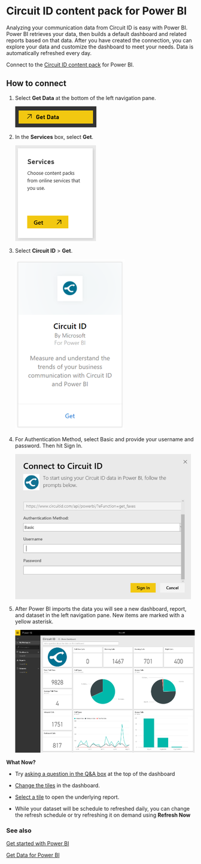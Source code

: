 <properties
   pageTitle="Circuit ID content pack"
   description="Circuit ID content pack for Power BI"
   services="powerbi"
   documentationCenter=""
   authors="ajayan"
   manager="erikre"
   backup="maggiesMSFT"
   editor=""
   tags=""
   qualityFocus="no"
   qualityDate=""/>

<tags
   ms.service="powerbi"
   ms.devlang="NA"
   ms.topic="article"
   ms.tgt_pltfrm="NA"
   ms.workload="powerbi"
   ms.date="08/10/2017"
   ms.author="ajayan"/>

# Circuit ID content pack for Power BI

Analyzing your communication data from Circuit ID is easy with Power BI. Power BI retrieves your data, then builds a default dashboard and related reports based on that data. After you have created the connection, you can explore your data and customize the dashboard to meet your needs. Data is automatically refreshed every day.

Connect to the [Circuit ID content pack](https://app.powerbi.com/getdata/services/circuitid) for Power BI.

## How to connect

1. Select **Get Data** at the bottom of the left navigation pane.

	![](media/powerbi-content-pack-circuit-id/getdata.PNG)

2. In the **Services** box, select **Get**.

	![](media/powerbi-content-pack-circuit-id/services.PNG)

3. Select **Circuit ID** \> **Get**.

	![](media/powerbi-content-pack-circuit-id/circuitid.png)

4. For Authentication Method, select Basic and provide your username and password. Then hit Sign In.

	![](media/powerbi-content-pack-circuit-id/circuitID_login.png)

5. After Power BI imports the data you will see a new dashboard, report, and dataset in the left navigation pane. New items are marked with a yellow asterisk.

    ![](media/powerbi-content-pack-circuit-id/circuitID_dashboard_chrome.png)

**What Now?**

- Try [asking a question in the Q&A box](powerbi-service-q-and-a.md) at the top of the dashboard

- [Change the tiles](powerbi-service-edit-a-tile-in-a-dashboard.md) in the dashboard.

- [Select a tile](powerbi-service-dashboard-tiles.md) to open the underlying report.

- While your dataset will be schedule to refreshed daily, you can change the refresh schedule or try refreshing it on demand using **Refresh Now**


### See also

[Get started with Power BI](powerbi-service-get-started.md)

[Get Data for Power BI](powerbi-service-get-data.md)
